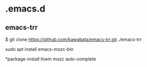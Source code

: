 # .emacs.d

## emacs-trr
$ git clone https://github.com/kawabata/emacs-trr.git ./emacs-trr

sudo apt install emacs-mozc-bin

*package-install
hiwin
mozc
auto-complete
